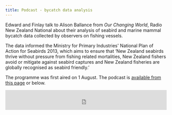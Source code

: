 ```yaml
---
title: Podcast - bycatch data analysis
---
```

Edward and Finlay talk to Alison Ballance from *Our Changing World*, Radio New Zealand
National about their analysis of seabird and marine mammal bycatch
data collected by observers on fishing vessels. 

The data informed the Ministry for Primary Industries' National Plan of Action for Seabirds 2013, which aims to ensure that ‘New Zealand seabirds thrive without pressure from fishing related mortalities, New Zealand fishers avoid or mitigate against seabird captures and New Zealand fisheries are globally recognised as seabird friendly.’


<!--more-->

The programme was first aired on 1 August. The podcast is
[available from this page](http://www.radionz.co.nz/national/programmes/ourchangingworld/audio/2564158/analysing-seabird-by-catch-in-fisheries) or below.

<iframe src="http://www.radionz.co.nz/audio/remote-player?id=2564158"
width="100%" frameborder="0" height="62px"></iframe>
